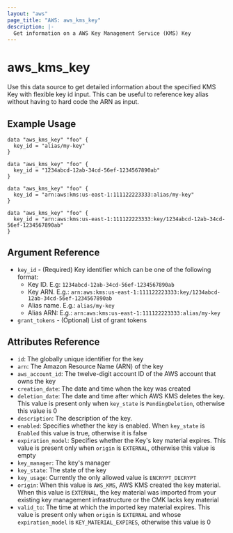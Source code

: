 ```yaml
---
layout: "aws"
page_title: "AWS: aws_kms_key"
description: |-
  Get information on a AWS Key Management Service (KMS) Key
---
```


# aws_kms_key

Use this data source to get detailed information about 
the specified KMS Key with flexible key id input. 
This can be useful to reference key alias 
without having to hard code the ARN as input.

## Example Usage

```hcl
data "aws_kms_key" "foo" {
  key_id = "alias/my-key"
}

data "aws_kms_key" "foo" {
  key_id = "1234abcd-12ab-34cd-56ef-1234567890ab"
}

data "aws_kms_key" "foo" {
  key_id = "arn:aws:kms:us-east-1:111122223333:alias/my-key"
}

data "aws_kms_key" "foo" {
  key_id = "arn:aws:kms:us-east-1:111122223333:key/1234abcd-12ab-34cd-56ef-1234567890ab"
}
```

## Argument Reference

* `key_id` - (Required) Key identifier which can be one of the following format:
  * Key ID. E.g: `1234abcd-12ab-34cd-56ef-1234567890ab`
  * Key ARN. E.g.: `arn:aws:kms:us-east-1:111122223333:key/1234abcd-12ab-34cd-56ef-1234567890ab`
  * Alias name. E.g.: `alias/my-key`
  * Alias ARN: E.g.: `arn:aws:kms:us-east-1:111122223333:alias/my-key`
* `grant_tokens` - (Optional) List of grant tokens

## Attributes Reference

* `id`: The globally unique identifier for the key
* `arn`: The Amazon Resource Name (ARN) of the key
* `aws_account_id`: The twelve-digit account ID of the AWS account that owns the key
* `creation_date`: The date and time when the key was created
* `deletion_date`: The date and time after which AWS KMS deletes the key. This value is present only when `key_state` is `PendingDeletion`, otherwise this value is 0
* `description`: The description of the key.
* `enabled`: Specifies whether the key is enabled. When `key_state` is `Enabled` this value is true, otherwise it is false
* `expiration_model`: Specifies whether the Key's key material expires. This value is present only when `origin` is `EXTERNAL`, otherwise this value is empty
* `key_manager`: The key's manager
* `key_state`: The state of the key
* `key_usage`: Currently the only allowed value is `ENCRYPT_DECRYPT`
* `origin`: When this value is `AWS_KMS`, AWS KMS created the key material. When this value is `EXTERNAL`, the key material was imported from your existing key management infrastructure or the CMK lacks key material
* `valid_to`: The time at which the imported key material expires. This value is present only when `origin` is `EXTERNAL` and whose `expiration_model` is `KEY_MATERIAL_EXPIRES`, otherwise this value is 0
